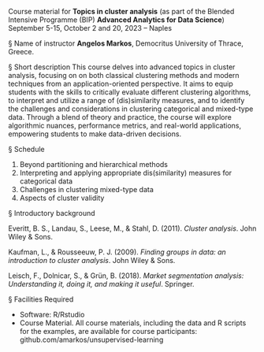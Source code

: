 Course material for **Topics in cluster analysis**
(as part of the Blended Intensive Programme (BIP) **Advanced Analytics for Data Science**)
September 5-15, October 2 and 20, 2023 – Naples

§ Name of instructor
**Angelos Markos**, Democritus University of Thrace, Greece.

§ Short description
This course delves into advanced topics in cluster analysis, focusing on on both classical
clustering methods and modern techniques from an application-oriented perspective. It aims
to equip students with the skills to critically evaluate different clustering algorithms, to
interpret and utilize a range of (dis)similarity measures, and to identify the challenges and
considerations in clustering categorical and mixed-type data. Through a blend of theory and
practice, the course will explore algorithmic nuances, performance metrics, and real-world
applications, empowering students to make data-driven decisions.

§ Schedule
1. Beyond partitioning and hierarchical methods
2. Interpreting and applying appropriate dis(similarity) measures for categorical data
3. Challenges in clustering mixed-type data
4. Aspects of cluster validity

§ Introductory background

Everitt, B. S., Landau, S., Leese, M., & Stahl, D. (2011). *Cluster analysis*. John Wiley & Sons.

Kaufman, L., & Rousseeuw, P. J. (2009). *Finding groups in data: an introduction to cluster
analysis*. John Wiley & Sons.

Leisch, F., Dolnicar, S., & Grün, B. (2018). *Market segmentation analysis: Understanding it,
doing it, and making it useful*. Springer.

§ Facilities Required
- Software: R/Rstudio
- Course Material. All course materials, including the data and R scripts for the examples, are
available for course participants: github.com/amarkos/unsupervised-learning
